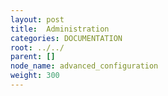 ```yaml
---
layout: post
title:  Administration
categories: DOCUMENTATION
root: ../../
parent: []
node_name: advanced_configuration
weight: 300
---
```

